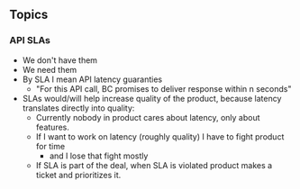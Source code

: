 ## Topics

### API SLAs

- We don't have them
- We need them
- By SLA I mean API latency guaranties 
  - "For this API call, BC promises to deliver response within n seconds"
- SLAs would/will help increase quality of the product, because latency translates directly into quality:
   - Currently nobody in product cares about latency, only about features.
   - If I want to work on latency (roughly quality) I have to fight product for time 
     - and I lose that fight mostly
   - If SLA is part of the deal, when SLA is violated product makes a ticket and prioritizes it.